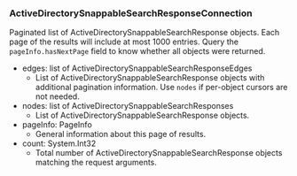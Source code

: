 ### ActiveDirectorySnappableSearchResponseConnection
Paginated list of ActiveDirectorySnappableSearchResponse objects. Each page of the results will include at most 1000 entries. Query the `pageInfo.hasNextPage` field to know whether all objects were returned.

- edges: list of ActiveDirectorySnappableSearchResponseEdges
  - List of ActiveDirectorySnappableSearchResponse objects with additional pagination information. Use `nodes` if per-object cursors are not needed.
- nodes: list of ActiveDirectorySnappableSearchResponses
  - List of ActiveDirectorySnappableSearchResponse objects.
- pageInfo: PageInfo
  - General information about this page of results.
- count: System.Int32
  - Total number of ActiveDirectorySnappableSearchResponse objects matching the request arguments.
